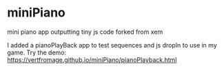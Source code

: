 # miniPiano
mini piano app outputting tiny js code forked from xem

I added a pianoPlayBack app to test sequences and js dropIn to use in my game.
Try the demo: https://vertfromage.github.io/miniPiano/pianoPlayback.html

